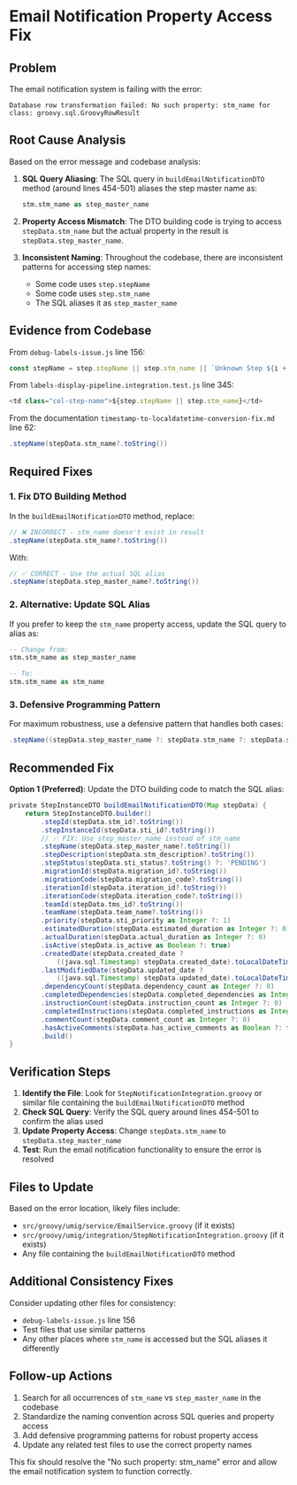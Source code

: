 # Email Notification Property Access Fix

## Problem

The email notification system is failing with the error:
```
Database row transformation failed: No such property: stm_name for class: groovy.sql.GroovyRowResult
```

## Root Cause Analysis

Based on the error message and codebase analysis:

1. **SQL Query Aliasing**: The SQL query in `buildEmailNotificationDTO` method (around lines 454-501) aliases the step master name as:
   ```sql
   stm.stm_name as step_master_name
   ```

2. **Property Access Mismatch**: The DTO building code is trying to access `stepData.stm_name` but the actual property in the result is `stepData.step_master_name`.

3. **Inconsistent Naming**: Throughout the codebase, there are inconsistent patterns for accessing step names:
   - Some code uses `step.stepName`
   - Some code uses `step.stm_name`
   - The SQL aliases it as `step_master_name`

## Evidence from Codebase

From `debug-labels-issue.js` line 156:
```javascript
const stepName = step.stepName || step.stm_name || `Unknown Step ${i + 1}`;
```

From `labels-display-pipeline.integration.test.js` line 345:
```javascript
<td class="col-step-name">${step.stepName || step.stm_name}</td>
```

From the documentation `timestamp-to-localdatetime-conversion-fix.md` line 62:
```groovy
.stepName(stepData.stm_name?.toString())
```

## Required Fixes

### 1. Fix DTO Building Method

In the `buildEmailNotificationDTO` method, replace:
```groovy
// ❌ INCORRECT - stm_name doesn't exist in result
.stepName(stepData.stm_name?.toString())
```

With:
```groovy
// ✅ CORRECT - Use the actual SQL alias
.stepName(stepData.step_master_name?.toString())
```

### 2. Alternative: Update SQL Alias

If you prefer to keep the `stm_name` property access, update the SQL query to alias as:
```sql
-- Change from:
stm.stm_name as step_master_name

-- To:
stm.stm_name as stm_name
```

### 3. Defensive Programming Pattern

For maximum robustness, use a defensive pattern that handles both cases:
```groovy
.stepName((stepData.step_master_name ?: stepData.stm_name ?: stepData.stepName)?.toString())
```

## Recommended Fix

**Option 1 (Preferred)**: Update the DTO building code to match the SQL alias:

```groovy
private StepInstanceDTO buildEmailNotificationDTO(Map stepData) {
    return StepInstanceDTO.builder()
        .stepId(stepData.stm_id?.toString())
        .stepInstanceId(stepData.sti_id?.toString())
        // ✅ FIX: Use step_master_name instead of stm_name
        .stepName(stepData.step_master_name?.toString())
        .stepDescription(stepData.stm_description?.toString())
        .stepStatus(stepData.sti_status?.toString() ?: 'PENDING')
        .migrationId(stepData.migration_id?.toString())
        .migrationCode(stepData.migration_code?.toString())
        .iterationId(stepData.iteration_id?.toString())
        .iterationCode(stepData.iteration_code?.toString())
        .teamId(stepData.tms_id?.toString())
        .teamName(stepData.team_name?.toString())
        .priority(stepData.sti_priority as Integer ?: 1)
        .estimatedDuration(stepData.estimated_duration as Integer ?: 0)
        .actualDuration(stepData.actual_duration as Integer ?: 0)
        .isActive(stepData.is_active as Boolean ?: true)
        .createdDate(stepData.created_date ?
            ((java.sql.Timestamp) stepData.created_date).toLocalDateTime() : null)
        .lastModifiedDate(stepData.updated_date ?
            ((java.sql.Timestamp) stepData.updated_date).toLocalDateTime() : null)
        .dependencyCount(stepData.dependency_count as Integer ?: 0)
        .completedDependencies(stepData.completed_dependencies as Integer ?: 0)
        .instructionCount(stepData.instruction_count as Integer ?: 0)
        .completedInstructions(stepData.completed_instructions as Integer ?: 0)
        .commentCount(stepData.comment_count as Integer ?: 0)
        .hasActiveComments(stepData.has_active_comments as Boolean ?: false)
        .build()
}
```

## Verification Steps

1. **Identify the File**: Look for `StepNotificationIntegration.groovy` or similar file containing the `buildEmailNotificationDTO` method
2. **Check SQL Query**: Verify the SQL query around lines 454-501 to confirm the alias used
3. **Update Property Access**: Change `stepData.stm_name` to `stepData.step_master_name`
4. **Test**: Run the email notification functionality to ensure the error is resolved

## Files to Update

Based on the error location, likely files include:
- `src/groovy/umig/service/EmailService.groovy` (if it exists)
- `src/groovy/umig/integration/StepNotificationIntegration.groovy` (if it exists)
- Any file containing the `buildEmailNotificationDTO` method

## Additional Consistency Fixes

Consider updating other files for consistency:
- `debug-labels-issue.js` line 156
- Test files that use similar patterns
- Any other places where `stm_name` is accessed but the SQL aliases it differently

## Follow-up Actions

1. Search for all occurrences of `stm_name` vs `step_master_name` in the codebase
2. Standardize the naming convention across SQL queries and property access
3. Add defensive programming patterns for robust property access
4. Update any related test files to use the correct property names

This fix should resolve the "No such property: stm_name" error and allow the email notification system to function correctly.